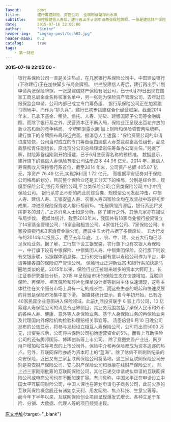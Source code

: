 ```yaml
---
layout:       post
title:        建行筹建财险、资管公司  全牌照战略浮出水面
subtitle:     继控股建信人寿后，建行再出手计划申请两张保险牌照，一张是建信财产保险有限公司，已于6月29日出现在国家工商总局企业名称核准名单中，另一张则为保险资产管理公司，去年就已报保监会申请，公司内部已成立专门筹备组。
date:         2015-07-16 22:05:00
author:       "Sinter"
header-img:   "img/my-post/tech02.jpg"
header-mask:  0.3
catalog:      true
tags:
    - 第一财经
---
```


**2015-07-16 22:05:00**  **-**

> 银行系保险公司一直是关注热点，在几家银行系保险公司中，中国建设银行(下称建行)正在加快脚步布局全牌照。
继控股建信人寿后，建行再出手计划申请两张保险牌照，一张是建信财产保险有限公司，已于6月29日出现在国家工商总局企业名称核准名单中，另一张则为保险资产管理公司，去年就已报保监会申请，公司内部已成立专门筹备组。
银行系保险公司正在加紧跑马圈地中，而作为“排头兵”，建行已初步搭建综合化经营框架，截至2014 年末，已拿下基金、租赁、信托、人寿、期货、建银国际子公司等金融牌照。而除了银行系之外，民营资本正不断入局，保险业正呈现出百花齐放的新业态和新的竞争格局。
全牌照渐露水面
加上财险和保险资管两块牌照，建行旗下的全牌照布局趋近完善。据消息人士透露：“保险资管公司的申请进度较快，公司当时成立的专门筹备组由建信人寿总裁赵富高任组长，副总裁蔡松青任副组长，原北京分公司总经理梁岩任筹备办公室主任。”另据了解，财险筹备组刚刚开始搭建，已于6月底获得名称的预核准。
数据显示，建行旗下的建信人寿保险有限公司注册资本 44.96 亿元。2014 年，建信人寿保费收入保持银行系首位，截至2014 年末，公司资产总额 405.87 亿元，净资产 76.49 亿元,实现净利润 1.72 亿元。
而根据平安证券对于保险公司格局的划分，目前整个保险业还是五分天下的格局，分别是综合类、规模型保险公司;银行系保险公司;平台类保险公司;合资类保险公司;中小中资保险公司。
银行系亦正不断的向此前综合类、规模型公司发起冲击，中邮人寿、建信人寿、工银安盛人寿、农银人寿四家险企均在攻坚战中取得初步成果，冲进原保险保费收入排行榜前15。“拓展牌照资源后，银行系还将发挥更多的潜力。”上述消息人士如是分析。除了建行之外，其他几家亦在加快布局步伐。
据媒体统计，截至2013年末，我国共有18家商业银行投资设立了14家基金管理公司、15家金融租赁公司、4家信托公司、7家保险公司、6家投资银行和3家消费金融公司，而其中五大行占据了多数席位。
五大行发布的2014年年报显示，截至去年年底，工、农、中、建、交五大行均已涉足保险业务。据了解，工行旗下设工银安盛，农行旗下设有农银人寿保险一，中行旗下设有中银保险、中银集团人寿、中银集团保险，交行旗下则设有交银康联，另据媒体消息称，工行和交行都有意以寿险公司作为平台，申请筹建各自的保险资产管理公司。
保险行业正迎新业态
和银行系加快跑马圈地类似的是，2015年以来，保险行业正被越来越多的资本大鳄盯上。长江证券研究报告分析，2015 年呈现给市场的保险生态在快速增加，互联网保险、再保险、相互保险和碎片化保单设计者等新兴主体快速涌现，这些主体往往在某个细分市场上具有一定的成长性。而这些生态的崛起和快速发展的背景是保险市场集中度下滑。
据媒体统计显示，自今年初开始，已有近40家民营企业意图进入保险领域。此前九鼎投资联手 6 家上市公司，10 亿筹建人寿保险公司的消息令业界侧目，其业务范围包括了承保人民币和外币的各种人寿、健康、意外等人身保险业务、基于人身保险业务的再保险业务及代理国内外保险机构检验和理赔相关事宜等。
汤臣倍健6 月10 日晚公司发布的公告显示，将参与发起设立相互人寿保险公司，公司将出资5000 万元，出资完成后，公司将占保险公司初始运营资金的5%。而看上互助保险公司的还有腾邦国际、博晖创新等上市公司。
除了意图完善产业链、网罗用户增加粘性等考虑的上市公司外，保险中介和再保险都成为资本追逐的热点。另外，互联网保险亦成为资本盯上的“蓝海”。除了估值不断刷新纪录的众安保险，近日又有三家互联网保险公司将落地，这三家互联网保险公司分别是易安财产保险公司、安心财产保险公司和泰康在线财产保险公司。
除上述三家刚刚批筹的互联网保险公司，其他已递交申请或拟申请的互联网保险公司或电商公司也在不断加速扩容。有消息称，中国太平正在申请设立中国太平互联网财险公司，中国人保也在筹划申请电子商务公司，此前火热的互联网保险概念股还有诸如京天利、用友网络、焦点科技、生意宝等等。
而今年下半年以来，互联网保险创业项目呈现爆发式增长。各种立足于车险、分销、大数据、代理人等的项目频频出现。


[原文地址](http://www.yicai.com/news/4646331.html){:target="_blank"}


